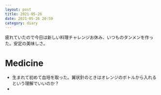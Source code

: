 ```yaml
---
layout: post
title: 2021-05-26
date: 2021-05-26 20:59
category: diary
---
```


疲れていたので今日は新しい料理チャレンジお休み、いつものタンメンを作った。安定の美味しさ。

# Medicine
- 生まれて初めて血培を取った。翼状針のときはオレンジのボトルから入れるという理解でいいのか？
- 